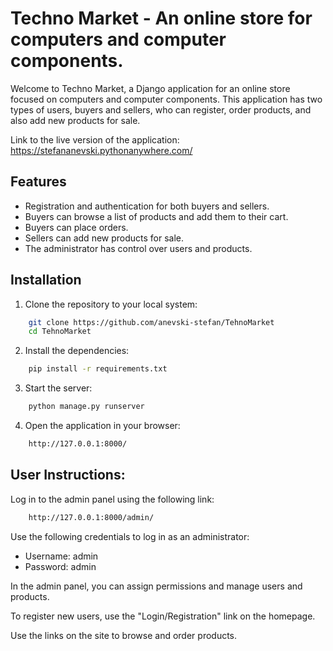 
# Techno Market - An online store for computers and computer components.
Welcome to Techno Market, a Django application for an online store focused on computers and computer components. This application has two types of users, buyers and sellers, who can register, order products, and also add new products for sale.

Link to the live version of the application: https://stefananevski.pythonanywhere.com/
## Features

* Registration and authentication for both buyers and sellers.
* Buyers can browse a list of products and add them to their cart.
* Buyers can place orders.
* Sellers can add new products for sale.
* The administrator has control over users and products.


## Installation

1. Clone the repository to your local system:

```bash
    git clone https://github.com/anevski-stefan/TehnoMarket
    cd TehnoMarket
```

2. Install the dependencies:

```bash
    pip install -r requirements.txt
```
    
3. Start the server:

```bash
    python manage.py runserver
```   

4. Open the application in your browser:

```bash
    http://127.0.0.1:8000/
```   
## User Instructions:

Log in to the admin panel using the following link:

```bash
    http://127.0.0.1:8000/admin/
```

Use the following credentials to log in as an administrator:

* Username: admin
* Password: admin

In the admin panel, you can assign permissions and manage users and products.

To register new users, use the "Login/Registration" link on the homepage.

Use the links on the site to browse and order products.


